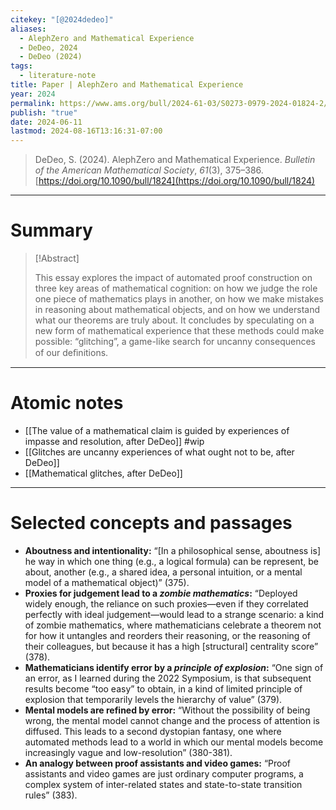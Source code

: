 ```yaml
---
citekey: "[@2024dedeo]"
​aliases:
  - AlephZero and Mathematical Experience
  - DeDeo, 2024
  - DeDeo (2024)
tags:
  - literature-note
title: Paper | AlephZero and Mathematical Experience
year: 2024
permalink: https://www.ams.org/bull/2024-61-03/S0273-0979-2024-01824-2/
publish: "true"
date: 2024-06-11
lastmod: 2024-08-16T13:16:31-07:00
---
```

> DeDeo, S. (2024). AlephZero and Mathematical Experience. _Bulletin of the American Mathematical Society_, _61_(3), 375–386. [https://doi.org/10.1090/bull/1824](https://doi.org/10.1090/bull/1824)

---
# Summary


> [!Abstract]
>
> This essay explores the impact of automated proof construction on three key areas of mathematical cognition: on how we judge the role one piece of mathematics plays in another, on how we make mistakes in reasoning about mathematical objects, and on how we understand what our theorems are truly about. It concludes by speculating on a new form of mathematical experience that these methods could make possible: “glitching”, a game-like search for uncanny consequences of our deﬁnitions.


---
# Atomic notes

- [[The value of a mathematical claim is guided by experiences of impasse and resolution, after DeDeo]] #wip 
- [[Glitches are uncanny experiences of what ought not to be, after DeDeo]]
- [[Mathematical glitches, after DeDeo]]

---
# Selected concepts and passages

- **Aboutness and intentionality:** “\[In a philosophical sense, aboutness is] he way in which one thing (e.g., a logical formula) can be represent, be about, another (e.g., a shared idea, a personal intuition, or a mental model of a mathematical object)” (375).
- **Proxies for judgement lead to a *zombie mathematics*:** “Deployed widely enough, the reliance on such proxies—even if they correlated perfectly with ideal judgement—would lead to a strange scenario: a kind of zombie mathematics, where mathematicians celebrate a theorem not for how it untangles and reorders their reasoning, or the reasoning of their colleagues, but because it has a high \[structural] centrality score” (378).
- **Mathematicians identify error by a *principle of explosion*:** “One sign of an error, as I learned during the 2022 Symposium, is that subsequent results become “too easy” to obtain, in a kind of limited principle of explosion that temporarily levels the hierarchy of value” (379).
- **Mental models are refined by error:** “Without the possibility of being wrong, the mental model cannot change and the process of attention is diffused. This leads to a second dystopian fantasy, one where automated methods lead to a world in which our mental models become increasingly vague and low-resolution” (380-381).
- **An analogy between proof assistants and video games:** “Proof assistants and video games are just ordinary computer programs, a complex system of inter-related states and state-to-state transition rules” (383).